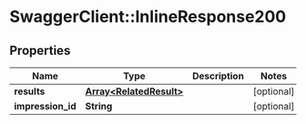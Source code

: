 # SwaggerClient::InlineResponse200

## Properties
Name | Type | Description | Notes
------------ | ------------- | ------------- | -------------
**results** | [**Array&lt;RelatedResult&gt;**](RelatedResult.md) |  | [optional] 
**impression_id** | **String** |  | [optional] 


